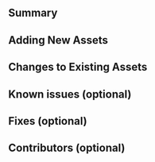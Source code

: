 <!-- The notes within these arrows are for you but can be deleted. -->

<!-- Add "[WIP]" to the beginning of your title if you aren't immediately ready for review. -->

## Summary

<!-- Provide a general summary of your change here. -->

<!-- Follow with a more concise explanation of your change here. -->

## Adding New Assets

<!-- List any new assets added here. -->

## Changes to Existing Assets

<!-- List any modified assets here, with any changes made to them. -->

## Known issues (optional)

<!-- List ANYTHING not working correctly, either part of your new change, or another part of the game. -->

<!-- Any known bugs will likely require sorting out before the PR is merged. -->

## Fixes (optional)

<!-- List any issues or other PRs connected to this one. -->

<!-- If this PR CLOSES any issues/PRs, add "Closes" before the number (e.g. "Closes #123"). -->

## Contributors (optional)

<!-- If you are adding asset(s), and you are NOT the original contributor of the asset(s), 
           list the name(s) of the contributor(s) of the added assets. -->

<!--  **Contributor Name**
      - Asset Name 1
      - Asset Name 2      -->
